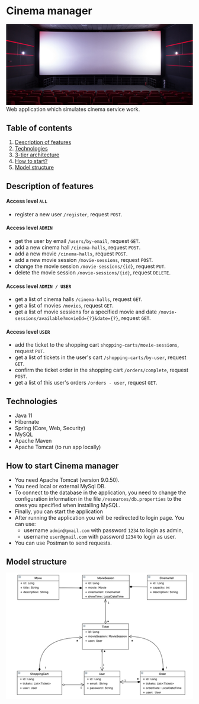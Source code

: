 # Cinema manager
![drawing](auxiliary/cover-photo.jpg)
Web application which simulates cinema service work.
## Table of contents
1. [Description of features](#description)
2. [Technologies](#technologies)
3. [3-tier architecture](#3-tier-architecture)
4. [How to start?](#how-to-start)
5. [Model structure](#model-structure)
## <a id="description"></a>Description of features
#### Access level `ALL`
- register a new user `/register`, request `POST`.
#### Access level `ADMIN`
- get the user by email `/users/by-email`, request `GET`.
- add a new cinema hall `/cinema-halls`, request `POST`.
- add a new movie `/cinema-halls`, request `POST`.
- add a new movie session `/movie-sessions`, request `POST`.
- change the movie session `/movie-sessions/{id}`, request `PUT`.
- delete the movie session `/movie-sessions/{id}`, request `DELETE`.
#### Access level `ADMIN / USER`
- get a list of cinema halls `/cinema-halls`, request `GET`.
- get a list of movies `/movies`, request `GET`.
- get a list of movie sessions for a specified movie and date `/movie-sessions/available?movieId={?}&date={?}`, 
request `GET`.
#### Access level `USER`
- add the ticket to the shopping cart `shopping-carts/movie-sessions`, request `PUT`.
- get a list of tickets in the user's cart `/shopping-carts/by-user`, request `GET`.
- confirm the ticket order in the shopping cart `/orders/complete`, request `POST`.
- get a list of this user's orders `/orders - user`, request `GET`.
## <a id="technologies"></a>Technologies
- Java 11
- Hibernate
- Spring (Core, Web, Security)
- MySQL
- Apache Maven
- Apache Tomcat (to run app locally)
## <a id="how-to-start"></a>How to start Cinema manager
- You need Apache Tomcat (version 9.0.50).
- You need local or external MySql DB.
- To connect to the database in the application, you need to change the configuration information 
in the file `/resources/db.properties` to the ones you specified when installing MySQL.
- Finally, you can start the application
- After running the application you will be redirected to login page. You can use:
    * username `admin@gmail.com` with password `1234` to login as admin,
    * username `user@gmail.com` with password `1234` to login as user.
- You can use Postman to send requests.
## <a id="model-structure"></a>Model structure
![model structure](auxiliary/shema-photo.png)